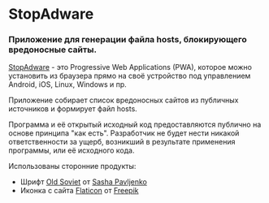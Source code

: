 # StopAdware
### Приложение для генерации файла hosts, блокирующего вредоносные сайты.

[StopAdware](https://jebance.github.io/StopAdwarePWA/) - это Progressive Web Applications (PWA), которое можно установить из браузера прямо на своё устройство под управлением Android, iOS, Linux, Windows и пр.

Приложение собирает список вредоносных сайтов из публичных источников и формирует файл hosts.

Программа и её открытый исходный код предоставляются публично на основе принципа "как есть". Разработчик не будет нести никакой ответственности за ущерб, возникший в результате применения программы, или её исходного кода.

Использованы сторонние продукты:
- Шрифт [Old Soviet](https://fonts-online.ru/fonts/old-soviet) от [Sasha Pavljenko](https://t.me/pavljenko)
- Иконка с сайта [Flaticon](https://www.flaticon.com/free-icon/adware_8844374?term=adware&page=1&position=5&origin=search&related_id=8844374) от [Freepik](https://www.flaticon.com/authors/freepik)
